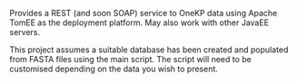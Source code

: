 Provides a REST (and soon SOAP) service to OneKP data using Apache TomEE as the deployment platform. May also work with other JavaEE servers.

This project assumes a suitable database has been created and populated from FASTA files using the main script. The script will need to be customised depending on the data you wish to present.